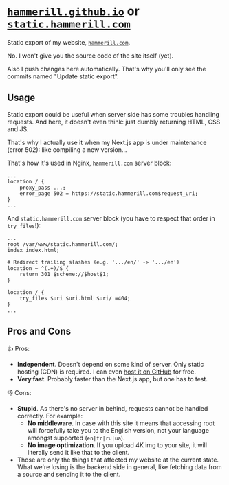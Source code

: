 # [`hammerill.github.io`](https://hammerill.github.io/) or [`static.hammerill.com`](https://static.hammerill.com/)
Static export of my website, [`hammerill.com`](https://hammerill.com/).

No. I won't give you the source code of the site itself (yet).

Also I push changes here automatically. That's why you'll only see the commits named "Update static export".

## Usage
Static export could be useful when server side has some troubles handling requests.
And here, it doesn't even think: just dumbly returning HTML, CSS and JS.

That's why I actually use it when my Next.js app is under maintenance (error 502): like compiling a new version...

That's how it's used in Nginx, `hammerill.com` server block:
```nginx
...
location / {
    proxy_pass ...;
    error_page 502 = https://static.hammerill.com$request_uri;
}
...
```

And `static.hammerill.com` server block (you have to respect that order in `try_files`!):
```nginx
...
root /var/www/static.hammerill.com/;
index index.html;

# Redirect trailing slashes (e.g. '.../en/' -> '.../en')
location ~ ^(.+)/$ {
    return 301 $scheme://$host$1;
}

location / {
    try_files $uri $uri.html $uri/ =404;
}
...
```

## Pros and Cons
👍 Pros:
- **Independent**. Doesn't depend on some kind of server. Only static hosting (CDN) is required. I can even [host it on GitHub](https://hammerill.github.io/) for free.
- **Very fast**. Probably faster than the Next.js app, but one has to test.

👎 Cons:
- **Stupid**. As there's no server in behind, requests cannot be handled correctly. For example:
    * **No middleware**. In case with this site it means that accessing root will forcefully take you to the English version, not your language amongst supported (`en|fr|ru|ua`).
    * **No image optimization**. If you upload 4K img to your site, it will literally send it like that to the client.
- Those are only the things that affected my website at the current state.
  What we're losing is the backend side in general, like fetching data from a source and sending it to the client.
